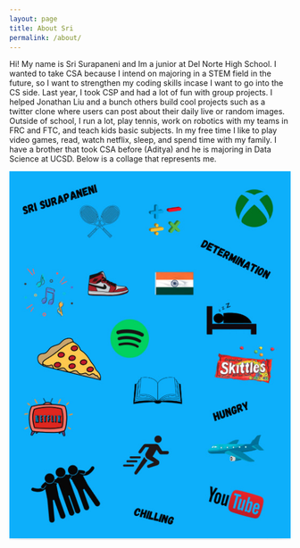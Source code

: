```yaml
---
layout: page
title: About Sri
permalink: /about/
---
```


Hi! My name is Sri Surapaneni and Im a junior at Del Norte High School. I wanted to take CSA because I intend on majoring in a STEM field in the future, so I want to strengthen my coding skills incase I want to go into the CS side. Last year, I took CSP and had a lot of fun with group projects. I helped Jonathan Liu and a bunch others build cool projects such as a twitter clone where users can post about their daily live or random images. Outside of school, I run a lot, play tennis, work on robotics with my teams in FRC and FTC, and teach kids basic subjects. In my free time I like to play video games, read, watch netflix, sleep, and spend time with my family. I have a brother that took CSA before (Aditya) and he is majoring in Data Science at UCSD. Below is a collage that represents me.

![Alt text](../images/notebooks/foundation/collagepls.jpg)
